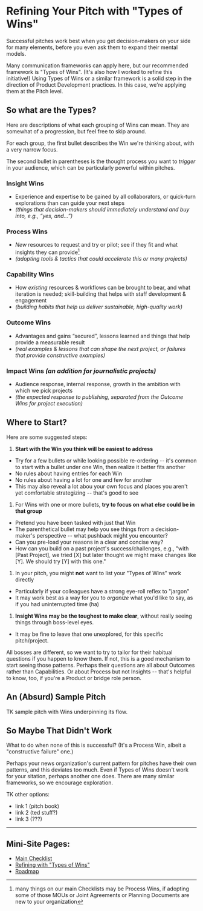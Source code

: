 # Refining Your Pitch with "Types of Wins"

Successful pitches work best when you get decision-makers on your side for many elements, before you even ask them to expand their mental models.

Many communication frameworks can apply here, but our recommended framework is "Types of Wins". (It's also how I worked to refine this initiative!)  Using Types of Wins or a similar framework is a solid step in the direction of Product Development practices.  In this case, we're applying them at the Pitch level.

## So what are the Types?

Here are descriptions of what each grouping of Wins can mean.  They are somewhat of a progression, but feel free to skip around.

For each group, the first bullet describes the Win we're thinking about, with a very narrow focus.

The second bullet in parentheses is the thought process you want to _trigger_ in your audience, which can be particularly powerful within pitches.

### Insight Wins
* Experience and expertise to be gained by all collaborators, or quick-turn explorations than can guide your next steps
* _(things that decision-makers should immediately understand and buy into, e.g., “yes, and…”)_

### Process Wins
* _New_ resources to request and try or pilot; see if they fit and what insights they can provide[^protip]
* _(adopting tools & tactics that could accelerate this or many projects)_

[^protip]: many things on our main Checklists may be Process Wins, if adopting some of those MOUs or Joint Agreements or Planning Documents are new to your organization

### Capability Wins
* How _existing_ resources & workflows can be brought to bear, and what iteration is needed; skill-building that helps with staff development & engagement
* _(building habits that help us deliver sustainable, high-quality work)_

### Outcome Wins
* Advantages and gains “secured”, lessons learned and things that help provide a measurable result
* _(real examples & lessons that can shape the next project, or failures that provide constructive examples)_

### Impact Wins _(an addition for journalistic projects)_
* Audience response, internal response, growth in the ambition with which we pick projects
* _(the expected response to publishing, separated from the Outcome Wins for project execution)_


## Where to Start?

Here are some suggested steps:

1. **Start with the Win you think will be easiest to address**
  * Try for a few bullets or while looking possible re-ordering -- it's common to start with a bullet under one Win, then realize it better fits another
  * No rules about having entries for each Win
  * No rules about having a lot for one and few for another
  * This may also reveal a lot abou your own focus and places you aren't yet comfortable strategizing -- that's good to see

1. For Wins with one or more bullets, **try to focus on what _else_ could be in that group**
  * Pretend you have been tasked with just that Win
  * The parenthetical bullet may help you see things from a decision-maker's perspective -- what pushback might you encounter?
  * Can you pre-load your reasons in a clear and concise way?
  * How can you build on a past project's success/challenges, e.g., "with [Past Project], we tried [X] but later thought we might make changes like [Y]. We should try [Y] with this one."

1. In your pitch, you might **not** want to list your "Types of Wins" work directly
  * Particularly if your colleagues have a strong eye-roll reflex to "jargon"
  * It may work best as a way for you to _organize_ what you'd like to say, as if you had uninterrupted time (ha)

1. **Insight Wins may be the toughest to make clear**, without really seeing things through boss-level eyes.
  * It may be fine to leave that one unexplored, for this specific pitch/project.

All bosses are different, so we want to try to tailor for their habitual questions if you happen to know them.  If not, this is a good mechanism to start seeing those patterns.  Perhaps their questions are all about Outcomes rather than Capabilities.  Or about Process but not Insights -- that's helpful to know, too, if you're a Product or bridge role person.

## An (Absurd) Sample Pitch

TK sample pitch with Wins underpinning its flow.

## So Maybe That Didn't Work

What to do when none of this is successful? (It's a Process Win, albeit a "constructive failure" one.)

Perhaps your news organization's current pattern for pitches have their own patterns, and this deviates too much. Even if Types of Wins doesn't work for your sitation, perhaps another one does.  There are many similar frameworks, so we encourage exploration.

TK other options:
* link 1 (pitch book)
* link 2 (ted stuff?)
* link 3 (???)

---

## Mini-Site Pages:
* [Main Checklist](https://tiffehr.com/collaboration-capstone/)
* [Refining with "Types of Wins"](https://tiffehr.com/collaboration-capstone/types-of-wins.html)
* [Roadmap](https://tiffehr.com/collaboration-capstone/roadmap.html)